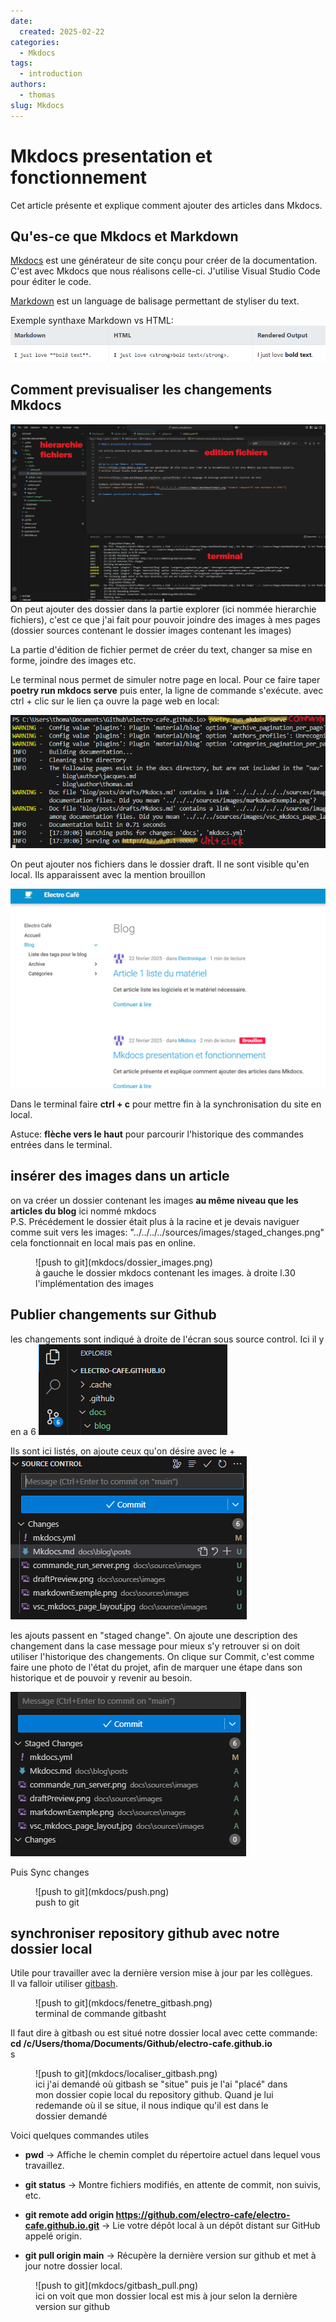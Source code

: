 ```yaml
---
date:
  created: 2025-02-22
categories:
  - Mkdocs
tags:
  - introduction
authors:
  - thomas
slug: Mkdocs
---
```


# Mkdocs presentation et fonctionnement

Cet article présente et explique comment ajouter des articles dans Mkdocs.  

<!-- more -->

## Qu'es-ce que Mkdocs  et Markdown
[Mkdocs](https://www.mkdocs.org/) est une générateur de site conçu pour créer de la documentation. C'est avec Mkdocs que nous réalisons celle-ci.
J'utilise Visual Studio Code pour éditer le code.

[Markdown](https://www.markdownguide.org/basic-syntax/#links) est un language de balisage permettant de styliser du text.

Exemple synthaxe Markdown vs HTML:
![exemple comparatif code markdown et HTML5](mkdocs/markdown_exemple.png)

## Comment previsualiser les changements Mkdocs

![layout mkdocs visualstudio code](mkdocs/vsc_mkdocs_page_layout.jpg)
On peut ajouter des dossier dans la partie explorer (ici nommée hierarchie fichiers), c'est ce que j'ai fait pour pouvoir joindre des images à mes pages (dossier sources contenant le dossier images contenant les images)

La partie d'édition de fichier permet de créer du text, changer sa mise en forme, joindre des images etc.

Le terminal nous permet de simuler notre page en local.
Pour ce faire taper **poetry run mkdocs serve** puis enter, la ligne de commande s'exécute. avec ctrl + clic sur le lien ça ouvre la page web en local:

![commande pour lancer le site en local](mkdocs/commande_run_server.png)

On peut ajouter nos fichiers dans le dossier draft. Il ne sont visible qu'en local. 
Ils apparaissent avec la mention brouillon

![aperçu d'un draft en local](mkdocs/draft_preview.png)



Dans le terminal faire **ctrl + c** pour mettre fin à la synchronisation du site en local.

Astuce: **flèche vers le haut** pour parcourir l'historique des commandes entrées dans le terminal.

## insérer des images dans un article
on va créer un dossier contenant les images **au même niveau que les articles du blog**  ici nommé mkdocs  
P.S. Précédement le dossier était plus à la racine et je devais naviguer comme suit vers les images: "../../../../sources/images/staged_changes.png" cela fonctionnait en local mais pas en online.  
<figure markdown="span">
  ![push to git](mkdocs/dossier_images.png)
  <figcaption>à gauche le dossier mkdocs contenant les images. à droite l.30 l'implémentation des images</figcaption>
</figure>


## Publier changements sur Github

les changements sont indiqué à droite de l'écran sous source control. Ici il y en a 6
![stage changes](mkdocs/icone_changement.png)

Ils sont ici listés, on ajoute ceux qu'on désire avec le +
![staged changes](mkdocs/stash_files.png)

les ajouts passent en "staged change". On ajoute une description des changement dans la case message pour mieux s'y retrouver si on doit utiliser l'historique des changements.
On clique sur Commit, c'est comme faire une photo de l'état du projet, afin de marquer une étape dans son historique et de pouvoir y revenir au besoin.

![commit changes](mkdocs/staged_changes.png)

Puis Sync changes

<figure markdown="span">
  ![push to git](mkdocs/push.png)
  <figcaption>push to git</figcaption>
</figure>


## synchroniser repository github avec notre dossier local

Utile pour travailler avec la dernière version mise à jour par les collègues.  
Il va falloir utiliser [gitbash](https://git-scm.com/downloads).

<figure markdown="span">
  ![push to git](mkdocs/fenetre_gitbash.png)
  <figcaption>terminal de commande gitbasht</figcaption>
</figure>

Il faut dire à gitbash ou est situé notre dossier local avec cette commande:  
 **cd /c/Users/thoma/Documents/Github/electro-cafe.github.io**    
 s
<figure markdown="span">
  ![push to git](mkdocs/localiser_gitbash.png)
  <figcaption>ici j'ai demandé où gitbash se "situe" puis je l'ai "placé" dans mon dossier copie local du repository github. Quand je lui redemande où il se situe, il nous indique qu'il est dans le dossier demandé</figcaption>
</figure>

Voici quelques commandes utiles 

- **pwd** → Affiche le chemin complet du répertoire actuel dans lequel vous travaillez.

- **git status**
→ Montre fichiers modifiés, en attente de commit, non suivis, etc.

- **git remote add origin https://github.com/electro-cafe/electro-cafe.github.io.git**
→ Lie votre dépôt local à un dépôt distant sur GitHub appelé origin.

- **git pull origin main**
→ Récupère la dernière version sur github et met à jour notre dossier local.

<figure markdown="span">
  ![push to git](mkdocs/gitbash_pull.png)
  <figcaption>ici on voit que mon dossier local est mis à jour selon la dernière version sur github</figcaption>
</figure>